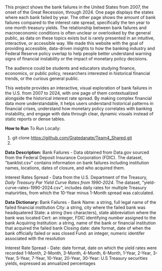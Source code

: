 This project shows the bank failures in the United States from 2007, the onset of the Great Recession, through 2024. 
One page displays the states where each bank failed by year. The other page shows the amount of bank failures compared to the interest rate spread, specifically the ten year to one month treasury yields.
The relationship between bank failures and macroeconomic conditions is often unclear or overlooked by the general public, as data on these topics exists but is rarely presented in an intuitive, interactive, or accessible way.
We made this website with the goal of providing accessible, data-driven insights to how the banking industry and Federal Reserve policy overlap to help people better understand warning signs of financial instability or the impact of monetary policy decisions.

The audience could be students and educators studying finance, economics, or public policy, researchers interested in historical financial trends, or the curious general public.

This website provides an interactive, visual exploration of bank failures in the U.S. from 2007 to 2024, with one page of them contextualized alongside the historical interest rate spread.
By making complex financial data more understandable, it helps users understand historical patterns in financial crises, understand how monetary policy correlates with banking instability, and engage with data through clear, dynamic visuals instead of static reports or dense tables.

**How to Run**
To Run Locally: 
1. git clone https://github.com/Gratedanate/Team4_Shared.git
2. 

**Data Description:**
Bank Failures - 
Data obtained from Data.gov sourced from the Federal Deposit Insurance Corporation (FDIC). The dataset, "banklist.csv" contains information on bank failures including institution names, locations, dates of closure, and who acquired them.

Interest Rates Spread - 
Data from the U.S. Department of the Treasury, _Daily Treasury Par Yield Curve Rates from 1990-2024_. The dataset, "yield-curve-rates-1990-2024.csv", includes daily rates for multiple Treasury maturirties, from which the 10-Year minus 1-Month spread was calculated.

**Data Dictionary:**
Bank Failures - 
Bank Name: a string, full legal name of the failed financial institution
City: a string, city where the failed bank was headquatered
State: a string (two characters), state abbreviation where the bank was located
Cert: an integer, FDIC identifying number assigned to the bank
Acquiring Institution: a string, name of the bank or financial institution that acquired the failed bank
Closing date: date format, date of when the bank officially failed or was closed
Fund: an integer, numeric identifer associated with the resolution

Interest Rate Spread - 
Date: date format, date on which the yield rates were recorded
1-Month, 2-Month, 3-Month, 4-Month, 6-Month, 1-Year, 2-Year, 3-Year, 5-Year, 7-Year, 10-Year, 20-Year, 30-Year: U.S Treasury securities yields, expressed as annualized percentages
